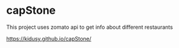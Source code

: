 # capStone

This project uses zomato api to get info about different restaurants


https://kidusy.github.io/capStone/
